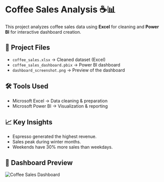 # Coffee Sales Analysis ☕📊

This project analyzes coffee sales data using **Excel** for cleaning and **Power BI** for interactive dashboard creation.

## 📂 Project Files
- `coffee_sales.xlsx` → Cleaned dataset (Excel)
- `coffee_sales_dashboard.pbix` → Power BI dashboard
- `dashboard_screenshot.png` → Preview of the dashboard

## 🛠 Tools Used
- Microsoft Excel → Data cleaning & preparation
- Microsoft Power BI → Visualization & reporting

## 📈 Key Insights
- Espresso generated the highest revenue.
- Sales peak during winter months.
- Weekends have 30% more sales than weekdays.

## 📸 Dashboard Preview
![Coffee Sales Dashboard](dashboard_screenshot.png)
